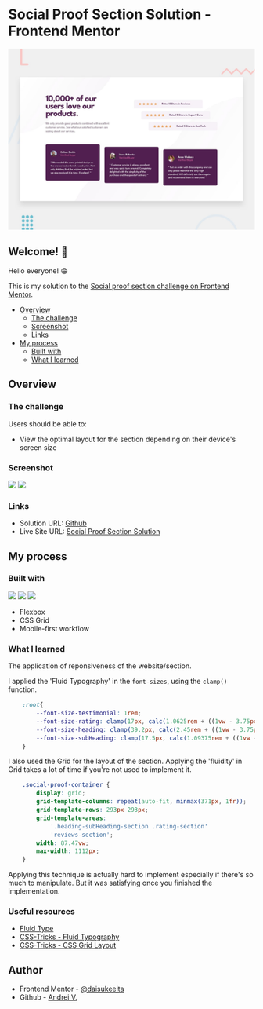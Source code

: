 # Social Proof Section Solution - Frontend Mentor

![Design preview for the Social proof section coding challenge](./design/desktop-preview.jpg)

## Welcome! 👋

Hello everyone! 😁

This is my solution to the [Social proof section challenge on Frontend Mentor](https://www.frontendmentor.io/challenges/social-proof-section-6e0qTv_bA).

- [Overview](#overview)
  - [The challenge](#the-challenge)
  - [Screenshot](#screenshot)
  - [Links](#links)
- [My process](#my-process)
  - [Built with](#built-with)
  - [What I learned](#what-i-learned)


## Overview

### The challenge

Users should be able to:

- View the optimal layout for the section depending on their device's screen size

### Screenshot

![](images/social-proof-section-desktop.png)
![](images/social-proof-section-mobile.png)

### Links

- Solution URL: [Github](https://github.com/daisukeeita/Social-Proof-Component)
- Live Site URL: [Social Proof Section Solution](https://daisukeeita.github.io/Social-Proof-Component/)

## My process

### Built with

<!-- Badges -->

![](https://img.shields.io/badge/HTML5-E34F26?style=for-the-badge&logo=html5&logoColor=white)
![](https://img.shields.io/badge/CSS3-1572B6?style=for-the-badge&logo=css3&logoColor=white)
![](https://img.shields.io/badge/Git-F05032?style=for-the-badge&logo=git&logoColor=white)

- Flexbox
- CSS Grid
- Mobile-first workflow

### What I learned

The application of reponsiveness of the website/section. 

I applied the 'Fluid Typography' in the `font-sizes`, using the `clamp()` function. 

```css
    :root{
        --font-size-testimonial: 1rem;
        --font-size-rating: clamp(17px, calc(1.0625rem + ((1vw - 3.75px) * 0.0939)), 18px);
        --font-size-heading: clamp(39.2px, calc(2.45rem + ((1vw - 3.75px) * 1.3897)), 54px);
        --font-size-subHeading: clamp(17.5px, calc(1.09375rem + ((1vw - 3.75px) * 0.2347)), 20px);
    }
```

I also used the Grid for the layout of the section. Applying the 'fluidity' in Grid takes a lot of time if you're not used to implement it. 

```css
    .social-proof-container {
        display: grid;
        grid-template-columns: repeat(auto-fit, minmax(371px, 1fr));
        grid-template-rows: 293px 293px;
        grid-template-areas: 
            '.heading-subHeading-section .rating-section'
            'reviews-section';
        width: 87.47vw;
        max-width: 1112px;
    }
```

Applying this technique is actually hard to implement especially if there's so much to manipulate. But it was satisfying once you finished the implementation.  

### Useful resources

- [Fluid Type](https://trentwalton.com/2012/06/19/fluid-type/)
- [CSS-Tricks - Fluid Typography](https://css-tricks.com/snippets/css/fluid-typography/)
- [CSS-Tricks - CSS Grid Layout](https://css-tricks.com/snippets/css/complete-guide-grid/#aa-fluid-columns-snippet)

## Author

- Frontend Mentor - [@daisukeeita](https://www.frontendmentor.io/profile/daisukeeita)
- Github - [Andrei V.](https://github.com/daisukeeita)